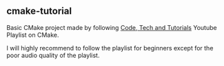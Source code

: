 ## cmake-tutorial

Basic CMake project made by following [Code, Tech and Tutorials](https://youtu.be/nlKcXPUJGwA) Youtube Playlist on CMake.

I will highly recommend to follow the playlist for beginners except for the poor audio quality of the playlist.